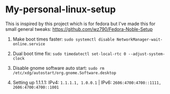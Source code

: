 # My-personal-linux-setup

This is inspired by this project which is for fedora but I've made this for small general tweaks: https://github.com/wz790/Fedora-Noble-Setup

1. Make boot times faster: ```sudo systemctl disable NetworkManager-wait-online.service```

3. Dual boot time fix: ```sudo timedatectl set-local-rtc 0 --adjust-system-clock```

5. Disable gnome software auto start: ```sudo rm /etc/xdg/autostart/org.gnome.Software.desktop```

7. Setting up 1.1.1.1: IPv4: ```1.1.1.1, 1.0.0.1``` | IPv6: ```2606:4700:4700::1111, 2606:4700:4700::1001```
